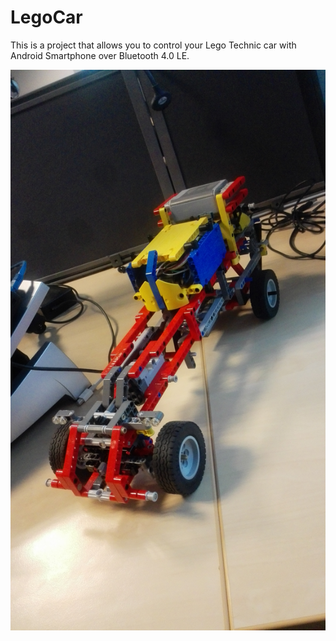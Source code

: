 # LegoCar

This is a project that allows you to control your Lego Technic car with Android Smartphone over Bluetooth 4.0 LE.

![alt text](https://github.com/kubal5003/LegoCar/blob/master/lego_car.jpg "Lego Car")
